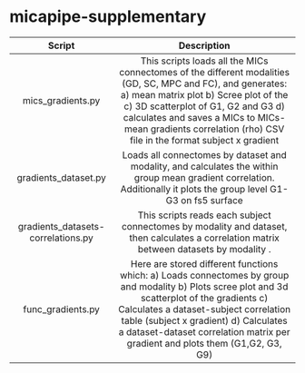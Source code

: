 # micapipe-supplementary


|               Script               |                                                                                                                                                     Description                                                                                                                                                     |
|:----------------------------------:|:-------------------------------------------------------------------------------------------------------------------------------------------------------------------------------------------------------------------------------------------------------------------------------------------------------------------:|
| mics_gradients.py                  | This scripts loads all the MICs connectomes of the different modalities (GD, SC, MPC and FC), and generates:  a) mean matrix plot b) Scree plot of the c) 3D scatterplot of G1, G2 and G3 d) calculates and saves a MICs to MICs-mean gradients correlation (rho) CSV file in the format subject x gradient         |
| gradients_dataset.py               | Loads all connectomes by dataset and modality, and calculates the within group mean gradient correlation. Additionally it plots the group level G1-G3 on fs5 surface                                                                                                                                                |
| gradients_datasets-correlations.py | This scripts reads each subject connectomes by modality and dataset, then calculates a correlation matrix between datasets by modality .                                                                                                                                                                            |
| func_gradients.py                  | Here are stored different functions which: a) Loads connectomes by group and modality b) Plots scree plot and 3d scatterplot of the gradients c) Calculates a dataset-subject correlation table (subject x gradient) d) Calculates a dataset-dataset correlation matrix per gradient and plots them (G1,G2, G3, G9) |

